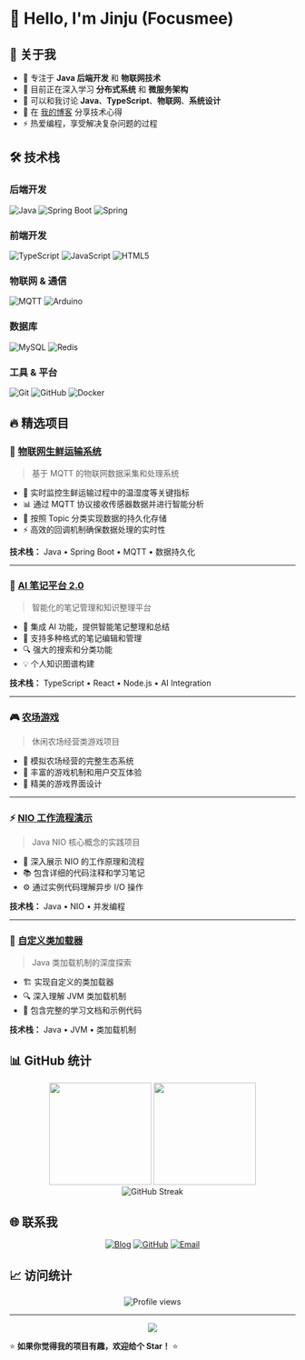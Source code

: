 # 👋 Hello, I'm Jinju (Focusmee)

## 🚀 关于我

- 🔭 专注于 **Java 后端开发** 和 **物联网技术**
- 🌱 目前正在深入学习 **分布式系统** 和 **微服务架构**
- 💬 可以和我讨论 **Java**、**TypeScript**、**物联网**、**系统设计**
- 📝 在 [我的博客](https://focusmee.github.io) 分享技术心得
- ⚡ 热爱编程，享受解决复杂问题的过程

## 🛠️ 技术栈

### 后端开发
![Java](https://img.shields.io/badge/Java-ED8B00?style=for-the-badge&logo=openjdk&logoColor=white)
![Spring Boot](https://img.shields.io/badge/Spring_Boot-6DB33F?style=for-the-badge&logo=spring-boot&logoColor=white)
![Spring](https://img.shields.io/badge/Spring-6DB33F?style=for-the-badge&logo=spring&logoColor=white)

### 前端开发
![TypeScript](https://img.shields.io/badge/TypeScript-007ACC?style=for-the-badge&logo=typescript&logoColor=white)
![JavaScript](https://img.shields.io/badge/JavaScript-323330?style=for-the-badge&logo=javascript&logoColor=F7DF1E)
![HTML5](https://img.shields.io/badge/HTML5-E34F26?style=for-the-badge&logo=html5&logoColor=white)

### 物联网 & 通信
![MQTT](https://img.shields.io/badge/MQTT-660066?style=for-the-badge&logo=eclipse-mosquitto&logoColor=white)
![Arduino](https://img.shields.io/badge/Arduino-00979D?style=for-the-badge&logo=Arduino&logoColor=white)

### 数据库
![MySQL](https://img.shields.io/badge/MySQL-005C84?style=for-the-badge&logo=mysql&logoColor=white)
![Redis](https://img.shields.io/badge/Redis-DC382D?style=for-the-badge&logo=redis&logoColor=white)

### 工具 & 平台
![Git](https://img.shields.io/badge/Git-F05032?style=for-the-badge&logo=git&logoColor=white)
![GitHub](https://img.shields.io/badge/GitHub-100000?style=for-the-badge&logo=github&logoColor=white)
![Docker](https://img.shields.io/badge/Docker-2496ED?style=for-the-badge&logo=docker&logoColor=white)

## 🔥 精选项目

### 🌿 [物联网生鲜运输系统](https://github.com/Focusmee/iot-fresh-transport-Server)
> 基于 MQTT 的物联网数据采集和处理系统
- 🚛 实时监控生鲜运输过程中的温湿度等关键指标
- 📊 通过 MQTT 协议接收传感器数据并进行智能分析
- 💾 按照 Topic 分类实现数据的持久化存储
- ⚡ 高效的回调机制确保数据处理的实时性

**技术栈：** Java • Spring Boot • MQTT • 数据持久化

---

### 🤖 [AI 笔记平台 2.0](https://github.com/Focusmee/ai-notes-platform2.0)
> 智能化的笔记管理和知识整理平台
- 🧠 集成 AI 功能，提供智能笔记整理和总结
- 📝 支持多种格式的笔记编辑和管理
- 🔍 强大的搜索和分类功能
- 💡 个人知识图谱构建

**技术栈：** TypeScript • React • Node.js • AI Integration

---

### 🎮 [农场游戏](https://github.com/Focusmee/Farming-Game)
> 休闲农场经营类游戏项目
- 🌾 模拟农场经营的完整生态系统
- 🎯 丰富的游戏机制和用户交互体验
- 🎨 精美的游戏界面设计

---

### ⚡ [NIO 工作流程演示](https://github.com/Focusmee/mini-nio-main)
> Java NIO 核心概念的实践项目
- 🔄 深入展示 NIO 的工作原理和流程
- 📚 包含详细的代码注释和学习笔记
- ⚙️ 通过实例代码理解异步 I/O 操作

**技术栈：** Java • NIO • 并发编程

---

### 🔧 [自定义类加载器](https://github.com/Focusmee/custom-classloader)
> Java 类加载机制的深度探索
- 🏗️ 实现自定义的类加载器
- 🔍 深入理解 JVM 类加载机制
- 📖 包含完整的学习文档和示例代码

**技术栈：** Java • JVM • 类加载机制

## 📊 GitHub 统计

<div align="center">
  <img height="180em" src="https://github-readme-stats.vercel.app/api?username=Focusmee&show_icons=true&theme=radical&include_all_commits=true&count_private=true"/>
  <img height="180em" src="https://github-readme-stats.vercel.app/api/top-langs/?username=Focusmee&layout=compact&langs_count=7&theme=radical"/>
</div>

<div align="center">
  <img src="https://github-readme-streak-stats.herokuapp.com/?user=Focusmee&theme=radical" alt="GitHub Streak" />
</div>



## 🌐 联系我

<div align="center">
  
[![Blog](https://img.shields.io/badge/个人博客-FF5722?style=for-the-badge&logo=blogger&logoColor=white)](https://focusmee.github.io)
[![GitHub](https://img.shields.io/badge/GitHub-100000?style=for-the-badge&logo=github&logoColor=white)](https://github.com/Focusmee)
[![Email](https://img.shields.io/badge/邮箱-D14836?style=for-the-badge&logo=gmail&logoColor=white)](mailto:JinjuSeason@gmail.com)

</div>

## 📈 访问统计

<div align="center">
  <img src="https://komarev.com/ghpvc/?username=Focusmee&style=flat-square&color=blue" alt="Profile views" />
</div>

---

<div align="center">
  <img src="https://capsule-render.vercel.app/api?type=waving&color=gradient&height=60&section=footer"/>
</div>

⭐️ **如果你觉得我的项目有趣，欢迎给个 Star！** ⭐️
